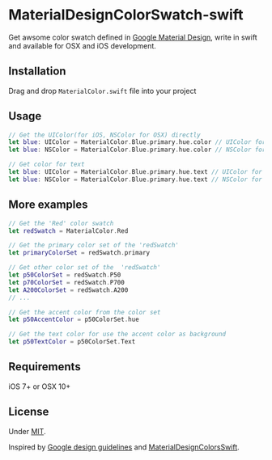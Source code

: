 # MaterialDesignColorSwatch-swift
Get awsome color swatch defined in [Google Material Design](http://www.google.com/design/spec/style/color.html), write in swift and available for OSX and iOS development.

## Installation
Drag and drop `MaterialColor.swift` file into your project

## Usage
```Swift
// Get the UIColor(for iOS, NSColor for OSX) directly
let blue: UIColor = MaterialColor.Blue.primary.hue.color // UIColor for iOS
let blue: NSColor = MaterialColor.Blue.primary.hue.color // NSColor for OSX

// Get color for text
let blue: UIColor = MaterialColor.Blue.primary.hue.text // UIColor for iOS
let blue: NSColor = MaterialColor.Blue.primary.hue.text // NSColor for OSX

```

## More examples
```Swift
// Get the 'Red' color swatch
let redSwatch = MaterialColor.Red

// Get the primary color set of the 'redSwatch'
let primaryColorSet = redSwatch.primary

// Get other color set of the  'redSwatch'
let p50ColorSet = redSwatch.P50
let p70ColorSet = redSwatch.P700
let A200ColorSet = redSwatch.A200
// ...

// Get the accent color from the color set
let p50AccentColor = p50ColorSet.hue

// Get the text color for use the accent color as background
let p50TextColor = p50ColorSet.Text
```

## Requirements
iOS 7+ or OSX 10+

## License
Under [MIT](http://thi.mit-license.org/).

Inspired by [Google design guidelines](http://www.google.com/design/spec/style/color.html) and [MaterialDesignColorsSwift](https://github.com/daktales/MaterialDesignColorsSwift).